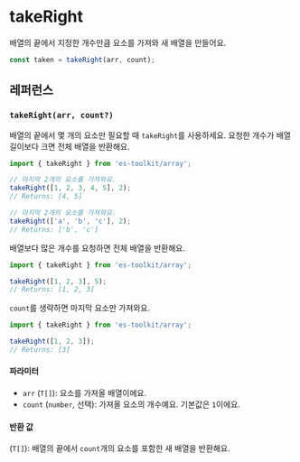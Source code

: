 # takeRight

배열의 끝에서 지정한 개수만큼 요소를 가져와 새 배열을 만들어요.

```typescript
const taken = takeRight(arr, count);
```

## 레퍼런스

### `takeRight(arr, count?)`

배열의 끝에서 몇 개의 요소만 필요할 때 `takeRight`를 사용하세요. 요청한 개수가 배열 길이보다 크면 전체 배열을 반환해요.

```typescript
import { takeRight } from 'es-toolkit/array';

// 마지막 2개의 요소를 가져와요.
takeRight([1, 2, 3, 4, 5], 2);
// Returns: [4, 5]

// 마지막 2개의 요소를 가져와요.
takeRight(['a', 'b', 'c'], 2);
// Returns: ['b', 'c']
```

배열보다 많은 개수를 요청하면 전체 배열을 반환해요.

```typescript
import { takeRight } from 'es-toolkit/array';

takeRight([1, 2, 3], 5);
// Returns: [1, 2, 3]
```

`count`를 생략하면 마지막 요소만 가져와요.

```typescript
import { takeRight } from 'es-toolkit/array';

takeRight([1, 2, 3]);
// Returns: [3]
```

#### 파라미터

- `arr` (`T[]`): 요소를 가져올 배열이에요.
- `count` (`number`, 선택): 가져올 요소의 개수예요. 기본값은 `1`이에요.

#### 반환 값

(`T[]`): 배열의 끝에서 `count`개의 요소를 포함한 새 배열을 반환해요.
